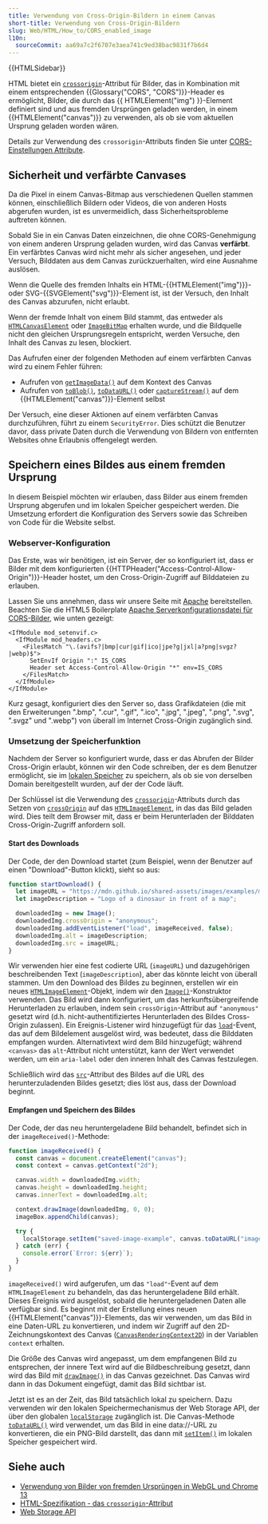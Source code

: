 ```yaml
---
title: Verwendung von Cross-Origin-Bildern in einem Canvas
short-title: Verwendung von Cross-Origin-Bildern
slug: Web/HTML/How_to/CORS_enabled_image
l10n:
  sourceCommit: aa69a7c2f6707e3aea741c9ed38bac9831f7b6d4
---
```


{{HTMLSidebar}}

HTML bietet ein [`crossorigin`](/de/docs/Web/HTML/Reference/Elements/img#crossorigin)-Attribut für Bilder, das in Kombination mit einem entsprechenden {{Glossary("CORS", "CORS")}}-Header es ermöglicht, Bilder, die durch das {{ HTMLElement("img") }}-Element definiert sind und aus fremden Ursprüngen geladen werden, in einem {{HTMLElement("canvas")}} zu verwenden, als ob sie vom aktuellen Ursprung geladen worden wären.

Details zur Verwendung des `crossorigin`-Attributs finden Sie unter [CORS-Einstellungen Attribute](/de/docs/Web/HTML/Reference/Attributes/crossorigin).

## Sicherheit und verfärbte Canvases

Da die Pixel in einem Canvas-Bitmap aus verschiedenen Quellen stammen können, einschließlich Bildern oder Videos, die von anderen Hosts abgerufen wurden, ist es unvermeidlich, dass Sicherheitsprobleme auftreten können.

Sobald Sie in ein Canvas Daten einzeichnen, die ohne CORS-Genehmigung von einem anderen Ursprung geladen wurden, wird das Canvas **verfärbt**. Ein verfärbtes Canvas wird nicht mehr als sicher angesehen, und jeder Versuch, Bilddaten aus dem Canvas zurückzuerhalten, wird eine Ausnahme auslösen.

Wenn die Quelle des fremden Inhalts ein HTML-{{HTMLElement("img")}}- oder SVG-{{SVGElement("svg")}}-Element ist, ist der Versuch, den Inhalt des Canvas abzurufen, nicht erlaubt.

Wenn der fremde Inhalt von einem Bild stammt, das entweder als [`HTMLCanvasElement`](/de/docs/Web/API/HTMLCanvasElement) oder [`ImageBitMap`](/de/docs/Web/API/ImageBitmap) erhalten wurde, und die Bildquelle nicht den gleichen Ursprungsregeln entspricht, werden Versuche, den Inhalt des Canvas zu lesen, blockiert.

Das Aufrufen einer der folgenden Methoden auf einem verfärbten Canvas wird zu einem Fehler führen:

- Aufrufen von [`getImageData()`](/de/docs/Web/API/CanvasRenderingContext2D/getImageData) auf dem Kontext des Canvas
- Aufrufen von [`toBlob()`](/de/docs/Web/API/HTMLCanvasElement/toBlob), [`toDataURL()`](/de/docs/Web/API/HTMLCanvasElement/toDataURL) oder [`captureStream()`](/de/docs/Web/API/HTMLCanvasElement/captureStream) auf dem {{HTMLElement("canvas")}}-Element selbst

Der Versuch, eine dieser Aktionen auf einem verfärbten Canvas durchzuführen, führt zu einem `SecurityError`. Dies schützt die Benutzer davor, dass private Daten durch die Verwendung von Bildern von entfernten Websites ohne Erlaubnis offengelegt werden.

## Speichern eines Bildes aus einem fremden Ursprung

In diesem Beispiel möchten wir erlauben, dass Bilder aus einem fremden Ursprung abgerufen und im lokalen Speicher gespeichert werden. Die Umsetzung erfordert die Konfiguration des Servers sowie das Schreiben von Code für die Website selbst.

### Webserver-Konfiguration

Das Erste, was wir benötigen, ist ein Server, der so konfiguriert ist, dass er Bilder mit dem konfigurierten {{HTTPHeader("Access-Control-Allow-Origin")}}-Header hostet, um den Cross-Origin-Zugriff auf Bilddateien zu erlauben.

Lassen Sie uns annehmen, dass wir unsere Seite mit [Apache](https://httpd.apache.org/) bereitstellen. Beachten Sie die HTML5 Boilerplate [Apache Serverkonfigurationsdatei für CORS-Bilder](https://github.com/h5bp/server-configs-apache/blob/main/h5bp/cross-origin/images.conf), wie unten gezeigt:

```apacheconf
<IfModule mod_setenvif.c>
  <IfModule mod_headers.c>
    <FilesMatch "\.(avifs?|bmp|cur|gif|ico|jpe?g|jxl|a?png|svgz?|webp)$">
      SetEnvIf Origin ":" IS_CORS
      Header set Access-Control-Allow-Origin "*" env=IS_CORS
    </FilesMatch>
  </IfModule>
</IfModule>
```

Kurz gesagt, konfiguriert dies den Server so, dass Grafikdateien (die mit den Erweiterungen ".bmp", ".cur", ".gif", ".ico", ".jpg", ".jpeg", ".png", ".svg", ".svgz" und ".webp") von überall im Internet Cross-Origin zugänglich sind.

### Umsetzung der Speicherfunktion

Nachdem der Server so konfiguriert wurde, dass er das Abrufen der Bilder Cross-Origin erlaubt, können wir den Code schreiben, der es dem Benutzer ermöglicht, sie im [lokalen Speicher](/de/docs/Web/API/Web_Storage_API) zu speichern, als ob sie von derselben Domain bereitgestellt wurden, auf der der Code läuft.

Der Schlüssel ist die Verwendung des [`crossorigin`](/de/docs/Web/HTML/Reference/Elements/img#crossorigin)-Attributs durch das Setzen von [`crossOrigin`](/de/docs/Web/API/HTMLImageElement/crossOrigin) auf das [`HTMLImageElement`](/de/docs/Web/API/HTMLImageElement), in das das Bild geladen wird. Dies teilt dem Browser mit, dass er beim Herunterladen der Bilddaten Cross-Origin-Zugriff anfordern soll.

#### Start des Downloads

Der Code, der den Download startet (zum Beispiel, wenn der Benutzer auf einen "Download"-Button klickt), sieht so aus:

```js
function startDownload() {
  let imageURL = "https://mdn.github.io/shared-assets/images/examples/mdn.svg";
  let imageDescription = "Logo of a dinosaur in front of a map";

  downloadedImg = new Image();
  downloadedImg.crossOrigin = "anonymous";
  downloadedImg.addEventListener("load", imageReceived, false);
  downloadedImg.alt = imageDescription;
  downloadedImg.src = imageURL;
}
```

Wir verwenden hier eine fest codierte URL (`imageURL`) und dazugehörigen beschreibenden Text (`imageDescription`), aber das könnte leicht von überall stammen. Um den Download des Bildes zu beginnen, erstellen wir ein neues [`HTMLImageElement`](/de/docs/Web/API/HTMLImageElement)-Objekt, indem wir den [`Image()`](/de/docs/Web/API/HTMLImageElement/Image)-Konstruktor verwenden. Das Bild wird dann konfiguriert, um das herkunftsübergreifende Herunterladen zu erlauben, indem sein `crossOrigin`-Attribut auf `"anonymous"` gesetzt wird (d.h. nicht-authentifiziertes Herunterladen des Bildes Cross-Origin zulassen). Ein Ereignis-Listener wird hinzugefügt für das [`load`](/de/docs/Web/API/Window/load_event)-Event, das auf dem Bildelement ausgelöst wird, was bedeutet, dass die Bilddaten empfangen wurden. Alternativtext wird dem Bild hinzugefügt; während `<canvas>` das `alt`-Attribut nicht unterstützt, kann der Wert verwendet werden, um ein `aria-label` oder den inneren Inhalt des Canvas festzulegen.

Schließlich wird das [`src`](/de/docs/Web/API/HTMLImageElement/src)-Attribut des Bildes auf die URL des herunterzuladenden Bildes gesetzt; dies löst aus, dass der Download beginnt.

#### Empfangen und Speichern des Bildes

Der Code, der das neu heruntergeladene Bild behandelt, befindet sich in der `imageReceived()`-Methode:

```js
function imageReceived() {
  const canvas = document.createElement("canvas");
  const context = canvas.getContext("2d");

  canvas.width = downloadedImg.width;
  canvas.height = downloadedImg.height;
  canvas.innerText = downloadedImg.alt;

  context.drawImage(downloadedImg, 0, 0);
  imageBox.appendChild(canvas);

  try {
    localStorage.setItem("saved-image-example", canvas.toDataURL("image/png"));
  } catch (err) {
    console.error(`Error: ${err}`);
  }
}
```

`imageReceived()` wird aufgerufen, um das `"load"`-Event auf dem `HTMLImageElement` zu behandeln, das das heruntergeladene Bild erhält. Dieses Ereignis wird ausgelöst, sobald die heruntergeladenen Daten alle verfügbar sind. Es beginnt mit der Erstellung eines neuen {{HTMLElement("canvas")}}-Elements, das wir verwenden, um das Bild in eine Daten-URL zu konvertieren, und indem wir Zugriff auf den 2D-Zeichnungskontext des Canvas ([`CanvasRenderingContext2D`](/de/docs/Web/API/CanvasRenderingContext2D)) in der Variablen `context` erhalten.

Die Größe des Canvas wird angepasst, um dem empfangenen Bild zu entsprechen, der innere Text wird auf die Bildbeschreibung gesetzt, dann wird das Bild mit [`drawImage()`](/de/docs/Web/API/CanvasRenderingContext2D/drawImage) in das Canvas gezeichnet. Das Canvas wird dann in das Dokument eingefügt, damit das Bild sichtbar ist.

Jetzt ist es an der Zeit, das Bild tatsächlich lokal zu speichern. Dazu verwenden wir den lokalen Speichermechanismus der Web Storage API, der über den globalen [`localStorage`](/de/docs/Web/API/Window/localStorage) zugänglich ist. Die Canvas-Methode [`toDataURL()`](/de/docs/Web/API/HTMLCanvasElement/toDataURL) wird verwendet, um das Bild in eine data://-URL zu konvertieren, die ein PNG-Bild darstellt, das dann mit [`setItem()`](/de/docs/Web/API/Storage/setItem) im lokalen Speicher gespeichert wird.

## Siehe auch

- [Verwendung von Bilder von fremden Ursprüngen in WebGL und Chrome 13](https://blog.chromium.org/2011/07/using-cross-domain-images-in-webgl-and.html)
- [HTML-Spezifikation - das `crossorigin`-Attribut](https://html.spec.whatwg.org/multipage/embedded-content.html#attr-img-crossorigin)
- [Web Storage API](/de/docs/Web/API/Web_Storage_API)
